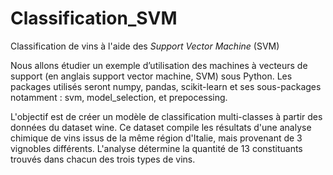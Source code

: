 # Classification_SVM
Classification de vins à l'aide des *Support Vector Machine* (SVM)


Nous allons étudier un exemple d’utilisation des machines à vecteurs de support (en anglais support vector machine, SVM) sous Python. 
Les packages utilisés seront numpy, pandas, scikit-learn et ses sous-packages notamment : svm, model_selection, et prepocessing.

L'objectif est de créer un modèle de classification multi-classes à partir des données du dataset wine.
Ce dataset compile les résultats d'une analyse chimique de vins issus de la même région d'Italie, mais provenant de 3 vignobles différents. L'analyse détermine la quantité de 13 constituants trouvés dans chacun des trois types de vins.

